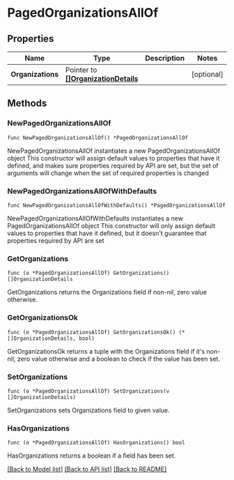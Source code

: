 # PagedOrganizationsAllOf

## Properties

Name | Type | Description | Notes
------------ | ------------- | ------------- | -------------
**Organizations** | Pointer to [**[]OrganizationDetails**](OrganizationDetails.md) |  | [optional] 

## Methods

### NewPagedOrganizationsAllOf

`func NewPagedOrganizationsAllOf() *PagedOrganizationsAllOf`

NewPagedOrganizationsAllOf instantiates a new PagedOrganizationsAllOf object
This constructor will assign default values to properties that have it defined,
and makes sure properties required by API are set, but the set of arguments
will change when the set of required properties is changed

### NewPagedOrganizationsAllOfWithDefaults

`func NewPagedOrganizationsAllOfWithDefaults() *PagedOrganizationsAllOf`

NewPagedOrganizationsAllOfWithDefaults instantiates a new PagedOrganizationsAllOf object
This constructor will only assign default values to properties that have it defined,
but it doesn't guarantee that properties required by API are set

### GetOrganizations

`func (o *PagedOrganizationsAllOf) GetOrganizations() []OrganizationDetails`

GetOrganizations returns the Organizations field if non-nil, zero value otherwise.

### GetOrganizationsOk

`func (o *PagedOrganizationsAllOf) GetOrganizationsOk() (*[]OrganizationDetails, bool)`

GetOrganizationsOk returns a tuple with the Organizations field if it's non-nil, zero value otherwise
and a boolean to check if the value has been set.

### SetOrganizations

`func (o *PagedOrganizationsAllOf) SetOrganizations(v []OrganizationDetails)`

SetOrganizations sets Organizations field to given value.

### HasOrganizations

`func (o *PagedOrganizationsAllOf) HasOrganizations() bool`

HasOrganizations returns a boolean if a field has been set.


[[Back to Model list]](../README.md#documentation-for-models) [[Back to API list]](../README.md#documentation-for-api-endpoints) [[Back to README]](../README.md)


